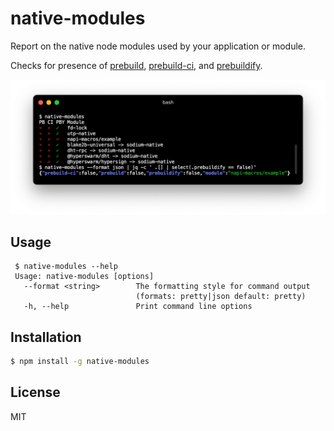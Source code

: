 # native-modules

Report on the native node modules used by your application or module.

Checks for presence of [prebuild](https://npmjs.org/package/prebuild), [prebuild-ci](https://npmjs.org/package/prebuild-ci), and [prebuildify](https://github.com/prebuild/prebuildify).

![screenshot](screenshot.png)

## Usage

```text
 $ native-modules --help
 Usage: native-modules [options]
   --format <string>        The formatting style for command output
                            (formats: pretty|json default: pretty)
   -h, --help               Print command line options
```

## Installation

```bash
$ npm install -g native-modules
```

## License

MIT
